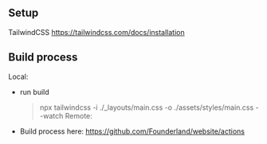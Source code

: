 ## Setup

TailwindCSS
https://tailwindcss.com/docs/installation

## Build process

Local:

- run build
  > npx tailwindcss -i ./\_layouts/main.css -o ./assets/styles/main.css --watch
  > Remote:
- Build process here: https://github.com/Founderland/website/actions
